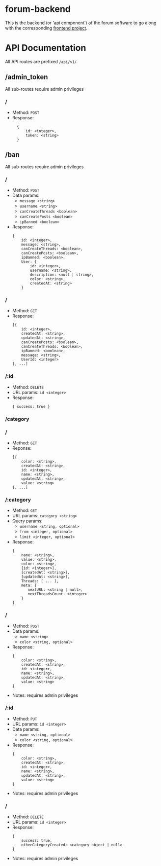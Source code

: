 # forum-backend

This is the backend (or 'api component') of the forum software to go along with the corresponding [frontend project](//github.com/sbkwgh/forum-frontend).

# API Documentation

All API routes are prefixed `/api/v1/`

## /admin_token
All sub-routes require admin privileges

### /
* Method: `POST`
* Response:
  ```
    {
        id: <integer>,
        token: <string>
    }
  ```

## /ban
All sub-routes require admin privileges

### /
* Method: `POST`
* Data params:
  * `message <string>`
  * `username <string>`
  * `canCreateThreads <boolean>`
  * `canCreatePosts <boolean>`
  * `ipBanned <boolean>`
* Response:
  ```
  {
      id: <integer>,
      message: <string>,
      canCreateThreads: <boolean>,
      canCreatePosts: <boolean>,
      ipBanned: <boolean>,
      User: {
          id: <integer>,
          username: <string>,
          description: <null | string>,
          color: <string>,
          createdAt: <string>
      }
  ```

### /
 * Method: `GET`
 * Response:
   ```
   [{
       id: <integer>,
       createdAt: <string>,
       updatedAt: <string>,
       canCreatePosts: <boolean>,
       canCreateThreads: <boolean>,
       ipBanned: <boolean>,
       message: <string>,
       UserId: <integer>
   }, ...]
   ```
   
### /:id
 * Method: `DELETE`
 * URL params: `id <integer>`
 * Response:
   ```
   { success: true }
   ```

### /category

### /
 * Method: `GET`
 * Reponse:
   ```
   [{
       color: <string>,
       createdAt: <string>,
       id: <integer>,
       name: <string>,
       updatedAt: <string>,
       value: <string>
   }, ...]
   ```

### /:category
 * Method: `GET`
 * URL params: `category <string>`
 * Query params:
   * `username <string, optional>`
   * `from <integer, optional>`
   * `limit <integer, optional>`
* Response:
  ```
  {
      name: <string>,
      value: <string>,
      color: <string>,
      [id: <integer>],
      [createdAt: <string>],
      [updatedAt: <string>],
      Threads: [ ... ],
      meta: {
         nextURL: <string | null>,
         nextThreadsCount: <integer>
      }
  }
  ```
  
### /
* Method: `POST`
* Data params:
  * `name <string>`
  * `color <string, optional>`
* Response:
  ```
  {
      color: <string>,
      createdAt: <string>,
      id: <integer>,
      name: <string>,
      updatedAt: <string>,
      value: <string>
  }
  ```
* Notes: requires admin privileges

### /:id
* Method: `PUT`
* URL params: `id <integer>`	
* Data params:
  * `name <string, optional>`
  * `color <string, optional>`
* Response:
  ```
  {
      color: <string>,
      createdAt: <string>,
      id: <integer>,
      name: <string>,
      updatedAt: <string>,
      value: <string>
  }
  ```
* Notes: requires admin privileges

### /
* Method: `DELETE`
* URL params: `id <integer>`
* Response:
  ```
  {
      success: true,
      otherCategoryCreated: <category object | null>
  }
  ```
* Notes: requires admin privileges
